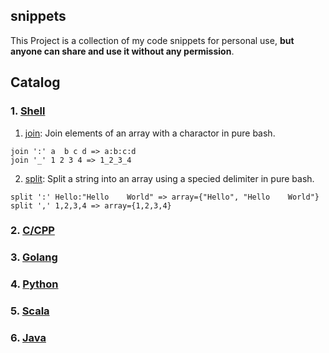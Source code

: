 ## snippets

This Project is a collection of my code snippets for personal use, **but anyone can share and use it without any permission**.

## Catalog

### 1. [Shell](./shell)

1. [join](shell/join.sh): Join elements of an array with a charactor in pure bash.

```
join ':' a  b c d => a:b:c:d
join '_' 1 2 3 4 => 1_2_3_4
```

2. [split](shell/split.sh): Split a string into an array using a specied delimiter in pure bash.

```
split ':' Hello:"Hello    World" => array={"Hello", "Hello    World"}
split ',' 1,2,3,4 => array={1,2,3,4}
```

### 2. [C/CPP](./cpp)

### 3. [Golang](./golang)

### 4. [Python](./python)

### 5. [Scala](./scala)

### 6. [Java](./java)
